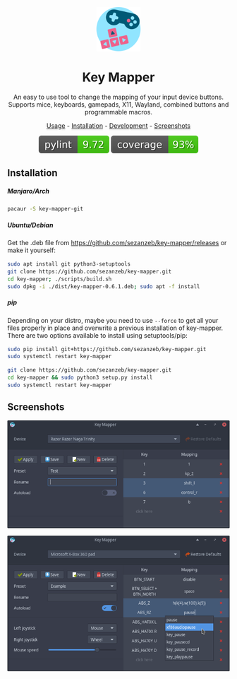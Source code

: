 <p align="center"><img src="data/key-mapper.svg" width=100/></p>

<h1 align="center">Key Mapper</h1>

<p align="center">
  An easy to use tool to change the mapping of your input device buttons.<br/>
  Supports mice, keyboards, gamepads, X11, Wayland, combined buttons and programmable macros.
</p>

<p align="center"><a href="readme/usage.md">Usage</a> - <a href="#installation">Installation</a> - <a href="readme/development.md">Development</a> - <a href="#screenshots">Screenshots</a></p>

<p align="center"><img src="readme/pylint.svg"/> <img src="readme/coverage.svg"/></p>

## Installation

##### Manjaro/Arch

```bash
pacaur -S key-mapper-git
```

##### Ubuntu/Debian

Get the .deb file from https://github.com/sezanzeb/key-mapper/releases or make it yourself:

```bash
sudo apt install git python3-setuptools
git clone https://github.com/sezanzeb/key-mapper.git
cd key-mapper; ./scripts/build.sh
sudo dpkg -i ./dist/key-mapper-0.6.1.deb; sudo apt -f install
```

##### pip

Depending on your distro, maybe you need to use `--force` to get all your
files properly in place and overwrite a previous installation of key-mapper.
There are two options available to install using setuptools/pip:

```bash
sudo pip install git+https://github.com/sezanzeb/key-mapper.git
sudo systemctl restart key-mapper
```

```bash
git clone https://github.com/sezanzeb/key-mapper.git
cd key-mapper && sudo python3 setup.py install
sudo systemctl restart key-mapper
```

## Screenshots

<p align="center">
  <img src="readme/screenshot.png"/>
</p>

<p align="center">
  <img src="readme/screenshot_2.png"/>
</p>
